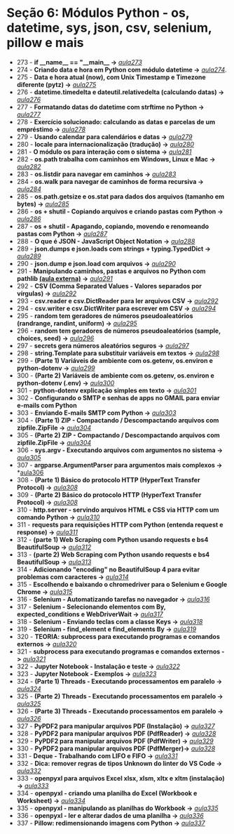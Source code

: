 # Seção 6: Módulos Python - os, datetime, sys, json, csv, selenium, pillow e mais

- 273 - **if \_\_name\_\_ == "\_\_main\_\_ ->** *[aula273](./aula_modulos/)*
- 274 - **Criando data e hora em Python com módulo datetime ->** *[aula274](aula274.py)*.
- 275 - **Data e hora atual (now), com Unix Timestamp e Timezone diferente (pytz) ->** *[aula275](aula274.py)*
- 276 - **datetime.timedelta e dateutil.relativedelta (calculando datas) ->** *[aula276](aula276.py)*
- 277 - **Formatando datas do datetime com strftime no Python ->** *[aula277](aula277.py)*
- 278 - **Exercício solucionado: calculando as datas e parcelas de um empréstimo ->** *[aula278](aula278.py)*
- 279 - **Usando calendar para calendários e datas ->** *[aula279](aula279.py)*
- 280 - **locale para internacionalização (tradução) ->** *[aula280](aula280.py)*
- 281 - **O módulo os para interação com o sistema ->** *[aula281](aula281.py)*
- 282 - **os.path trabalha com caminhos em Windows, Linux e Mac ->** *[aula282](aula282.py)*
- 283 - **os.listdir para navegar em caminhos ->** *[aula283](aula283.py)*
- 284 - **os.walk para navegar de caminhos de forma recursiva ->** *[aula284](aula284.py)*
- 285 - **os.path.getsize e os.stat para dados dos arquivos (tamanho em bytes) ->** *[aula285](aula285.py)*
- 286 - **os + shutil - Copiando arquivos e criando pastas com Python ->** *[aula286](aula286.py)*
- 287 - **os + shutil - Apagando, copiando, movendo e renomeando pastas com Python ->** *[aula287](aula286.py)*
- 288 - **O que é JSON - JavaScript Object Notation ->** *[aula288](aula288.py)*
- 289 - **json.dumps e json.loads com strings + typing.TypedDict ->** *[aula289](aula288.py)*
- 290 - **json.dump e json.load com arquivos ->** *[aula290](aula290.py)*
- 291 - **Manipulando caminhos, pastas e arquivos no Python com pathlib [(aula externa)](https://youtu.be/T17BTNKBeJY) ->** *[aula291](aula291.py)*
- 292 - **CSV (Comma Separated Values - Valores separados por vírgulas) ->** *[aula292](aula292.py)*
- 293 - **csv.reader e csv.DictReader para ler arquivos CSV ->** *[aula292](aula292.py)*
- 294 - **csv.writer e csv.DictWriter para escrever em CSV ->** *[aula294](aula294.py)*
- 295 - **random tem geradores de números pseudoaleatórios (randrange, randint, uniform) ->** *[aula295](aula295.py)*
- 296 - **random tem geradores de números pseudoaleatórios (sample, choices, seed) ->** *[aula296](aula295.py)*
- 297 - **secrets gera números aleatórios seguros ->** *[aula297](aula297.py)*
- 298 - **string.Template para substituir variáveis em textos ->** *[aula298](aula298.py)*
- 299 - **(Parte 1) Variáveis de ambiente com os.getenv, os.environ e python-dotenv ->** *[aula299](aula299.py)*
- 300 - **(Parte 2) Variáveis de ambiente com os.getenv, os.environ e python-dotenv (.env) ->** *[aula300](aula299.py)*
- 301 - **python-dotenv explicação simples em texto ->** *[aula301](aula301.md)*
- 302 - **Configurando o SMTP e senhas de apps no GMAIL para enviar e-mails com Python**
- 303 - **Enviando E-mails SMTP com Python ->** *[aula303](aula303.py)*
- 304 - **(Parte 1) ZIP - Compactando / Descompactando arquivos com zipfile.ZipFile ->** *[aula304](aula304.py)*
- 305 - **(Parte 2) ZIP - Compactando / Descompactando arquivos com zipfile.ZipFile ->** *[aula304](aula304.py)*
- 306 - **sys.argv - Executando arquivos com argumentos no sistema ->** *[aula305](aula305.py)*
- 307 - **argparse.ArgumentParser para argumentos mais complexos ->** *[aula306](aula306.py)
- 308 - **(Parte 1) Básico do protocolo HTTP (HyperText Transfer Protocol) ->** *[aula308](aula308.md)*
- 309 - **(Parte 2) Básico do protocolo HTTP (HyperText Transfer Protocol) ->** *[aula308](aula308.md)*
- 310 - **http.server - servindo arquivos HTML e CSS via HTTP com um comando Python ->** *[aula310](./aula_httpserver/)*
- 311 - **requests para requisições HTTP com Python (entenda request e response) ->** *[aula311](aula311.py)*
- 312 - **(parte 1) Web Scraping com Python usando requests e bs4 BeautifulSoup ->** *[aula312](aula312.py)*
- 313 - **(parte 2) Web Scraping com Python usando requests e bs4 BeautifulSoup ->** *[aula313](aula313.py)*
- 314 - **Adicionando "encoding" no BeautifulSoup 4 para evitar problemas com caracteres ->** *[aula314](aula314.md)*
- 315 - **Escolhendo e baixando o chromedriver para o Selenium e Google Chrome ->** *[aula315](./aula315/)*
- 316 - **Selenium - Automatizando tarefas no navegador ->** *[aula316](./aula315/)*
- 317 - **Selenium - Selecionando elementos com By, expected_conditions e WebDriverWait ->** *[aula317](./aula315/)*
- 318 - **Selenium - Enviando teclas com a classe Keys ->** *[aula318](./aula315/)*
- 319 - **Selenium - find_element e find_elements By ->** *[aula319](./aula315/)*
- 320 - **TEORIA: subprocess para executando programas e comandos externos ->** *[aula320](aula320.md)*
- 321 - **subprocess para executando programas e comandos externos ->** *[aula321](aula321.py)*
- 322 - **Jupyter Notebook - Instalação e teste ->** *[aula322](aula322.ipynb)*
- 323 - **Jupyter Notebook - Exemplos ->** *[aula323](aula323.ipynb)*
- 324 - **(Parte 1) Threads - Executando processamentos em paralelo ->** *[aula324](aula324.py)*
- 325 - **(Parte 2) Threads - Executando processamentos em paralelo ->** *[aula325](aula325.py)*
- 326 - **(Parte 3) Threads - Executando processamentos em paralelo ->** *[aula326](aula326.py)*
- 327 - **PyPDF2 para manipular arquivos PDF (Instalação) ->** *[aula327](./aula_pypdf2/)*
- 328 - **PyPDF2 para manipular arquivos PDF (PdfReader) ->** *[aula328](./aula_pypdf2/)*
- 329 - **PyPDF2 para manipular arquivos PDF (PdfWriter) ->** *[aula329](./aula_pypdf2/)*
- 330 - **PyPDF2 para manipular arquivos PDF (PdfMerger)->** *[aula328](./aula_pypdf2/)*
- 331 - **Deque - Trabalhando com LIFO e FIFO ->** *[aula331](aula331.py)*
- 332 - **Dica: remover regras de tipos Unknown do linter do VS Code ->** *[aula332](aula332.md)*
- 333 - **openpyxl para arquivos Excel xlsx, xlsm, xltx e xltm (instalação) ->** *[aula333](./aula_openpyxl/)*
- 334 - **openpyxl - criando uma planilha do Excel (Workbook e Worksheet) ->** *[aula334](./aula_openpyxl/)*
- 335 - **openpyxl - manipulando as planilhas do Workbook ->** *[aula335](./aula_openpyxl/)*
- 336 - **openpyxl - ler e alterar dados de uma planilha ->** *[aula336](./aula_openpyxl/)*
- 337 - **Pillow: redimensionando imagens com Python ->** *[aula337](./aula_pillow/)*